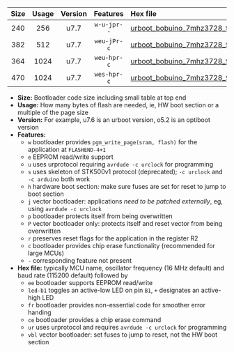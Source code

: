 |Size|Usage|Version|Features|Hex file|
|:-:|:-:|:-:|:-:|:--|
|240|256|u7.7|`w-u-jpr--`|[urboot_bobuino_7mhz3728_9600bps_led+b7_ur_vbl.hex](https://raw.githubusercontent.com/stefanrueger/urboot.hex/main/boards/bobuino/fcpu_7mhz3728/9600_bps/urboot_bobuino_7mhz3728_9600bps_led+b7_ur_vbl.hex)|
|382|512|u7.7|`weu-jPr-c`|[urboot_bobuino_7mhz3728_9600bps_ee_led+b7_fr_ce_ur_vbl.hex](https://raw.githubusercontent.com/stefanrueger/urboot.hex/main/boards/bobuino/fcpu_7mhz3728/9600_bps/urboot_bobuino_7mhz3728_9600bps_ee_led+b7_fr_ce_ur_vbl.hex)|
|364|1024|u7.7|`weu-hpr-c`|[urboot_bobuino_7mhz3728_9600bps_ee_led+b7_fr_ce_ur.hex](https://raw.githubusercontent.com/stefanrueger/urboot.hex/main/boards/bobuino/fcpu_7mhz3728/9600_bps/urboot_bobuino_7mhz3728_9600bps_ee_led+b7_fr_ce_ur.hex)|
|470|1024|u7.7|`wes-hpr-c`|[urboot_bobuino_7mhz3728_9600bps_ee_led+b7_fr_ce.hex](https://raw.githubusercontent.com/stefanrueger/urboot.hex/main/boards/bobuino/fcpu_7mhz3728/9600_bps/urboot_bobuino_7mhz3728_9600bps_ee_led+b7_fr_ce.hex)|

- **Size:** Bootloader code size including small table at top end
- **Usage:** How many bytes of flash are needed, ie, HW boot section or a multiple of the page size
- **Version:** For example, u7.6 is an urboot version, o5.2 is an optiboot version
- **Features:**
  + `w` bootloader provides `pgm_write_page(sram, flash)` for the application at `FLASHEND-4+1`
  + `e` EEPROM read/write support
  + `u` uses urprotocol requiring `avrdude -c urclock` for programming
  + `s` uses skeleton of STK500v1 protocol (deprecated); `-c urclock` and `-c arduino` both work
  + `h` hardware boot section: make sure fuses are set for reset to jump to boot section
  + `j` vector bootloader: applications *need to be patched externally*, eg, using `avrdude -c urclock`
  + `p` bootloader protects itself from being overwritten
  + `P` vector bootloader only: protects itself and reset vector from being overwritten
  + `r` preserves reset flags for the application in the register R2
  + `c` bootloader provides chip erase functionality (recommended for large MCUs)
  + `-` corresponding feature not present
- **Hex file:** typically MCU name, oscillator frequency (16 MHz default) and baud rate (115200 default) followed by
  + `ee` bootloader supports EEPROM read/write
  + `led-b1` toggles an active-low LED on pin `B1`, `+` designates an active-high LED
  + `fr` bootloader provides non-essential code for smoother error handing
  + `ce` bootloader provides a chip erase command
  + `ur` uses urprotocol and requires `avrdude -c urclock` for programming
  + `vbl` vector bootloader: set fuses to jump to reset, not the HW boot section
